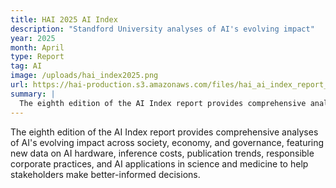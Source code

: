 ```yaml
---
title: HAI 2025 AI Index
description: "Standford University analyses of AI's evolving impact"
year: 2025
month: April
type: Report
tag: AI
image: /uploads/hai_index2025.png
url: https://hai-production.s3.amazonaws.com/files/hai_ai_index_report_2025.pdf
summary: |
  The eighth edition of the AI Index report provides comprehensive analyses of AI's evolving impact across society, economy, and governance, featuring new data on AI hardware, inference costs, publication trends, responsible corporate practices, and AI applications in science and medicine to help stakeholders make better-informed decisions.
---
```


The eighth edition of the AI Index report provides comprehensive analyses of AI's evolving impact across society, economy, and governance, featuring new data on AI hardware, inference costs, publication trends, responsible corporate practices, and AI applications in science and medicine to help stakeholders make better-informed decisions.
